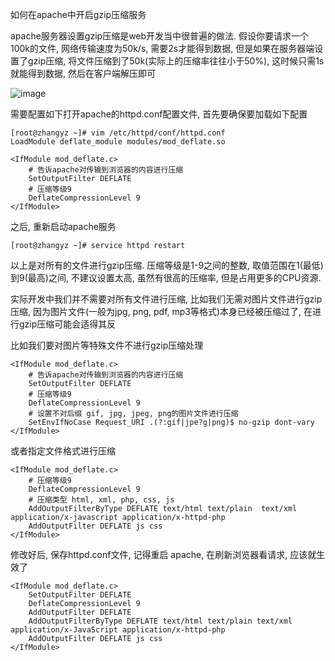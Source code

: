 如何在apache中开启gzip压缩服务

apache服务器设置gzip压缩是web开发当中很普遍的做法. 假设你要请求一个100k的文件, 网络传输速度为50k/s, 需要2s才能得到数据, 但是如果在服务器端设置了gzip压缩, 将文件压缩到了50k(实际上的压缩率往往小于50%), 这时候只需1s就能得到数据, 然后在客户端解压即可

![image](pic/1.png)

需要配置如下打开apache的httpd.conf配置文件, 首先要确保要加载如下配置

```shell
[root@zhangyz ~]# vim /etc/httpd/conf/httpd.conf
LoadModule deflate_module modules/mod_deflate.so

<IfModule mod_deflate.c>
    # 告诉apache对传输到浏览器的内容进行压缩
    SetOutputFilter DEFLATE
    # 压缩等级9
    DeflateCompressionLevel 9
</IfModule>
```

之后, 重新启动apache服务

```shell
[root@zhangyz ~]# service httpd restart
```

以上是对所有的文件进行gzip压缩. 压缩等级是1-9之间的整数, 取值范围在1(最低)到9(最高)之间, 不建议设置太高, 虽然有很高的压缩率, 但是占用更多的CPU资源.

实际开发中我们并不需要对所有文件进行压缩, 比如我们无需对图片文件进行gzip压缩, 因为图片文件(一般为jpg, png, pdf, mp3等格式)本身已经被压缩过了, 在进行gzip压缩可能会适得其反

比如我们要对图片等特殊文件不进行gzip压缩处理

```shell
<IfModule mod_deflate.c>
    # 告诉apache对传输到浏览器的内容进行压缩
    SetOutputFilter DEFLATE
    # 压缩等级9
    DeflateCompressionLevel 9
    # 设置不对后缀 gif, jpg, jpeg, png的图片文件进行压缩
    SetEnvIfNoCase Request_URI .(?:gif|jpe?g|png)$ no-gzip dont-vary
</IfModule>
```

或者指定文件格式进行压缩

```shell
<IfModule mod_deflate.c>
    # 压缩等级9
    DeflateCompressionLevel 9
    # 压缩类型 html, xml, php, css, js
    AddOutputFilterByType DEFLATE text/html text/plain  text/xml application/x-javascript application/x-httpd-php
    AddOutputFilter DEFLATE js css
</IfModule>
```

修改好后, 保存httpd.conf文件, 记得重启 apache, 在刷新浏览器看请求, 应该就生效了
```shell
<IfModule mod_deflate.c>
    SetOutputFilter DEFLATE
    DeflateCompressionLevel 9
    AddOutputFilter DEFLATE
    AddOutputFilterByType DEFLATE text/html text/plain text/xml application/x-JavaScript application/x-httpd-php
    AddOutputFilter DEFLATE js css
</IfModule>
```
